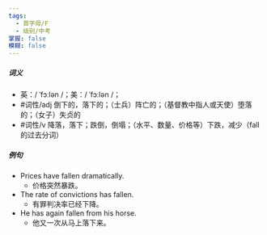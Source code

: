 ```yaml
---
tags:
  - 首字母/F
  - 级别/中考
掌握: false
模糊: false
---
```

##### 词义
- 英：/ ˈfɔːlən /；美：/ ˈfɔːlən /；
- #词性/adj 倒下的，落下的；（士兵）阵亡的；（基督教中指人或天使）堕落的；（女子）失贞的
- #词性/v 降落，落下；跌倒，倒塌；（水平、数量、价格等）下跌，减少（fall 的过去分词）
##### 例句
- Prices have fallen dramatically.
	- 价格突然暴跌。
- The rate of convictions has fallen.
	- 有罪判决率已经下降。
- He has again fallen from his horse.
	- 他又一次从马上落下来。
